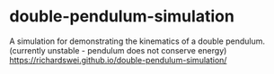 # double-pendulum-simulation

A simulation for demonstrating the kinematics of a double pendulum.
(currently unstable - pendulum does not conserve energy)
https://richardswei.github.io/double-pendulum-simulation/
